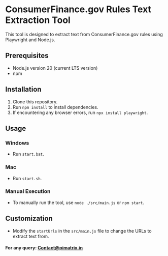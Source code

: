 ConsumerFinance.gov Rules Text Extraction Tool
==============================================

This tool is designed to extract text from ConsumerFinance.gov rules using Playwright and Node.js.

Prerequisites
-------------

-   Node.js version 20 (current LTS version)
-   npm

Installation
------------

1.  Clone this repository.
2.  Run `npm install` to install dependencies.
3.  If encountering any browser errors, run `npx install playwright`.

Usage
-----

### Windows

-   Run `start.bat`.

### Mac

-   Run `start.sh`.

### Manual Execution

-   To manually run the tool, use `node ./src/main.js` or `npm start`.

Customization
-------------

-   Modify the `startUrls` in the `src/main.js` file to change the URLs to extract text from.
#### For any query: Contact@pimatrix.in
